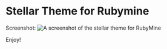 Stellar Theme for Rubymine
==========================

Screenshot:
![A screenshot of the stellar theme for RubyMine](/christianbradley/rubymine-stellar-theme/raw/master/screenshot.png "Screenshot")

Enjoy!
